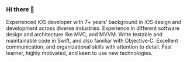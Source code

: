 ### Hi there 👋

Experienced iOS developer with 7+ years’ background in iOS design and development across diverse industries. Experience in different software design and architecture like MVC, and MVVM. Write testable and maintainable code in Swift, and also familiar with Objective‐C. Excellent communication, and organizational skills with attention to detail. Fast learner, highly motivated, and keen to use new technologies.


<!--
**sehosseini/sehosseini** is a ✨ _special_ ✨ repository because its `README.md` (this file) appears on your GitHub profile.

Experienced iOS Developer with a demonstrated history of working in the computer software industry. Skilled in OS X, iOS, iOS Development, User Interface Design, and Software Development. Strong engineering professional with a Bachelor's Degree focused in Software Computer from Apadana Shiraz University.

- 🔭 I’m currently working on ...
- 🌱 I’m currently learning ...
- 👯 I’m looking to collaborate on ...
- 🤔 I’m looking for help with ...
- 💬 Ask me about ...
- 📫 How to reach me: ...
- 😄 Pronouns: ...
- ⚡ Fun fact: ...
-->
